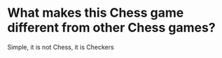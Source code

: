 # What makes this Chess game different from other Chess games?
Simple, it is not Chess, it is Checkers
